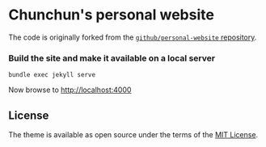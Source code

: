 # Chunchun's personal website

The code is originally forked from the [`github/personal-website` repository](https://github.com/github/personal-website).

### Build the site and make it available on a local server

```
bundle exec jekyll serve
```

Now browse to [http://localhost:4000](http://localhost:4000)

## License

The theme is available as open source under the terms of the [MIT License](https://opensource.org/licenses/MIT).
